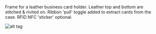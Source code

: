 Frame for a leather business card holder. Leather top and bottom are stitched & rivited on. Ribbon 'pull' toggle added to extract cards from the case. RFID NFC 'sticker' optional.

![alt tag](https://lh5.googleusercontent.com/-F9C7fMXDnnA/VfWdnVD4LiI/AAAAAAACB4Y/dgTZUouvYk8/w1260-h709-no/20150910_113706.jpg)
